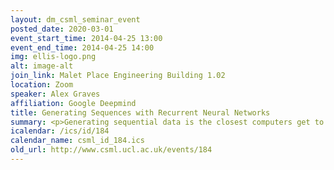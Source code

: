 ```yaml
---
layout: dm_csml_seminar_event
posted_date: 2020-03-01
event_start_time: 2014-04-25 13:00
event_end_time: 2014-04-25 14:00
img: ellis-logo.png
alt: image-alt
join_link: Malet Place Engineering Building 1.02
location: Zoom
speaker: Alex Graves
affiliation: Google Deepmind
title: Generating Sequences with Recurrent Neural Networks
summary: <p>Generating sequential data is the closest computers get to dreaming. Digital dreams are likely to play a crucial role in the future of AI, by helping agents to simulate, predict and interpret their surroundings. This talk shows how Long Short-term Memory recurrent neural networks can be used to generate complex sequences with large-scale structure, simply by<br/>predicting one step at a time. The method is demonstrated for character-level language modelling (where the data are discrete) and speech and handwriting generation (where the data are real-valued). A novel extension allows the network to condition its predictions on an auxiliary input sequence, making it possible to speak or write specific texts.</p>
icalendar: /ics/id/184
calendar_name: csml_id_184.ics
old_url: http://www.csml.ucl.ac.uk/events/184
---
```

